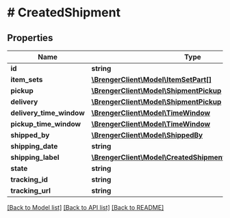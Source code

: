 # # CreatedShipment

## Properties

Name | Type | Description | Notes
------------ | ------------- | ------------- | -------------
**id** | **string** |  | [optional]
**item_sets** | [**\BrengerClient\Model\ItemSetPart[]**](ItemSetPart.md) |  |
**pickup** | [**\BrengerClient\Model\ShipmentPickup**](ShipmentPickup.md) |  |
**delivery** | [**\BrengerClient\Model\ShipmentPickup**](ShipmentPickup.md) |  |
**delivery_time_window** | [**\BrengerClient\Model\TimeWindow**](TimeWindow.md) |  | [optional]
**pickup_time_window** | [**\BrengerClient\Model\TimeWindow**](TimeWindow.md) |  | [optional]
**shipped_by** | [**\BrengerClient\Model\ShippedBy**](ShippedBy.md) |  | [optional]
**shipping_date** | **string** |  | [optional]
**shipping_label** | [**\BrengerClient\Model\CreatedShipmentAllOf1ShippingLabel**](CreatedShipmentAllOf1ShippingLabel.md) |  | [optional]
**state** | **string** |  | [optional]
**tracking_id** | **string** |  | [optional]
**tracking_url** | **string** |  | [optional]

[[Back to Model list]](../../README.md#models) [[Back to API list]](../../README.md#endpoints) [[Back to README]](../../README.md)
